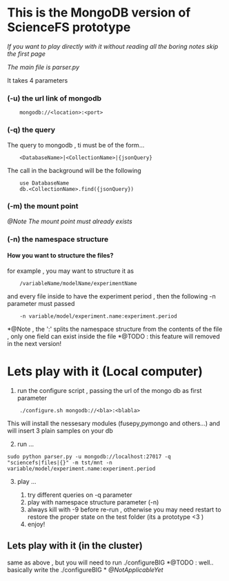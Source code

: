 # This is the MongoDB version of ScienceFS prototype

*If you want to play directly with it without reading all the boring notes skip the first page*

*The main file is parser.py*

It takes 4 parameters

### (-u) the url link of mongodb 
```
	mongodb://<location>:<port>
```
### (-q) the query

The query to mongodb , ti must be of the form...
```	
	<DatabaseName>|<CollectionName>|{jsonQuery}
```
The call in the background will be the following
```
	use DatabaseName
	db.<CollectionName>.find({jsonQuery})
```
### (-m) the mount point
	
*@Note The mount point must already exists*

### (-n) the namespace structure

#### How you want to structure the files?
for example , you may want to structure it as 
```
	/variableName/modelName/experimentName 
```
and every file inside to have the experiment period , then the following -n parameter must passed
```
	-n variable/model/experiment.name:experiment.period
```
*@Note , the ':' splits the namespace structure from the contents of the file , only one field can exist inside the file 
*@TODO : this feature will removed in the next version!


# Lets play with it (Local computer)

1) run the configure script , passing the url of the mongo db as first  parameter
```
	./configure.sh mongodb://<bla>:<blabla>
```

This will install the nessesary modules (fusepy,pymongo and others...) and will insert 3 plain samples on your db

2) run ...
```
sudo python parser.py -u mongodb://localhost:27017 -q "sciencefs|files|{}" -m tst/mnt -n variable/model/experiment.name:experiment.period
```
3) play ...

	1. try different queries on -q parameter 
	2. play with namespace structure parameter (-n)
	3. always kill with -9 before re-run , otherwise you may need restart to restore the proper state on the test folder (its a prototype <3 ) 
	4. enjoy!


## Lets play with it (in the cluster) 

same as above , but you will need to run ./configureBIG 
*@TODO : well.. basically write the ./configureBIG *
*@NotApplicableYet*
	

	
